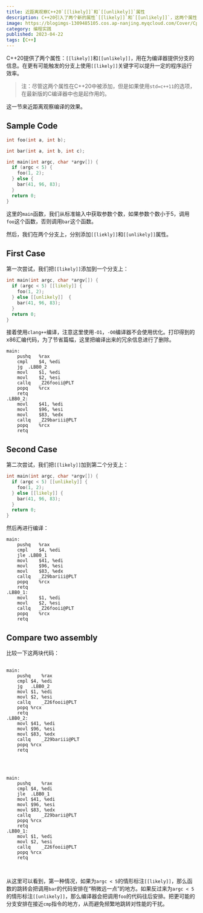 ```yaml
---
title: 近距离观察C++20`[[likely]]`和`[[unlikely]]`属性
description: C++20引入了两个新的属性`[[likely]]`和`[[unlikely]]`，这两个属性可以帮助编译器优化代码，这一篇来观察一下对应的汇编代码。
image: https://blogimgs-1309485105.cos.ap-nanjing.myqcloud.com/Cover/Cpp/3.jpg
category: 编程实践
published: 2023-04-22
tags: [C++]
---
```


C++20提供了两个属性：`[[likely]]`和`[[unlikely]]`，用在为编译器提供分支的信息。在更有可能触发的分支上使用`[[likely]]`关键字可以提升一定的程序运行效率。

> 注：尽管这两个属性在C++20中被添加，但是如果使用`std=c++11`的选项，在最新版的C编译器中也是起作用的。

这一节来近距离观察编译的效果。

## Sample Code

```cpp
int foo(int a, int b);

int bar(int a, int b, int c);

int main(int argc, char *argv[]) {
  if (argc < 5) {
    foo(1, 2);
  } else {
    bar(41, 96, 83);
  }
  return 0;
}
```

这里的`main`函数，我们从标准输入中获取参数个数，如果参数个数小于5，调用`foo`这个函数，否则调用`bar`这个函数。

然后，我们在两个分支上，分别添加`[[liekly]]`和`[[unlikely]]`属性。

## First Case

第一次尝试，我们把`[[likely]]`添加到一个分支上：

```cpp
int main(int argc, char *argv[]) {
  if (argc < 5) [[likely]] {
    foo(1, 2);
  } else [[unlikely]]  {
    bar(41, 96, 83);
  }
  return 0;
}
```

接着使用`clang++`编译，注意这里使用`-O1`，`-O0`编译器不会使用优化。打印得到的x86汇编代码，为了节省篇幅，这里把编译出来的冗余信息进行了删除。

```x86asm
main:
	pushq	%rax
	cmpl	$4, %edi
	jg	.LBB0_2
	movl	$1, %edi
	movl	$2, %esi
	callq	_Z26fooii@PLT
	popq	%rcx
	retq
.LBB0_2:
	movl	$41, %edi
	movl	$96, %esi
	movl	$83, %edx
	callq	_Z29bariii@PLT
	popq	%rcx
	retq
```

## Second Case

第二次尝试，我们把`[[likely]]`加到第二个分支上：

```cpp
int main(int argc, char *argv[]) {
  if (argc < 5) [[unlikely]] {
    foo(1, 2);
  } else [[likely]] {
    bar(41, 96, 83);
  }
  return 0;
}
```

然后再进行编译：

```x86asm
main:
	pushq	%rax
	cmpl	$4, %edi
	jle	.LBB0_1
	movl	$41, %edi
	movl	$96, %esi
	movl	$83, %edx
	callq	_Z29bariii@PLT
	popq	%rcx
	retq
.LBB0_1:
	movl	$1, %edi
	movl	$2, %esi
	callq	_Z26fooii@PLT
	popq	%rcx
	retq
```

## Compare two assembly

比较一下这两块代码：

<div class="flex">
	<div class="flex-1 p-2">
		<pre class="astro-code github-dark">
			<code class="language-asm">
<span class="line">main:</span>
<span class="line">    pushq	%rax</span>
<span class="line">    cmpl	$4, %edi</span>
<span class="line">    jg	.LBB0_2</span>
<span class="line">    movl	$1, %edi</span>
<span class="line">    movl	$2, %esi</span>
<span class="line">    callq	_Z26fooii@PLT</span>
<span class="line">    popq	%rcx</span>
<span class="line">    retq</span>
<span class="line">.LBB0_2:</span>
<span class="line">    movl	$41, %edi</span>
<span class="line">    movl	$96, %esi</span>
<span class="line">    movl	$83, %edx</span>
<span class="line">    callq	_Z29bariii@PLT</span>
<span class="line">    popq	%rcx</span>
<span class="line">    retq</span>
			</code>
		</pre>
	</div>
	<div class="flex-1 p-2">
		<pre>
			<code class="language-asm">
<span class="line">main:</span>
<span class="line">    pushq	%rax</span>
<span class="line">    cmpl	$4, %edi</span>
<span class="line">    jle	.LBB0_1</span>
<span class="line">    movl	$41, %edi</span>
<span class="line">    movl	$96, %esi</span>
<span class="line">    movl	$83, %edx</span>
<span class="line">    callq	_Z29barii@PLT</span>
<span class="line">    popq	%rcx</span>
<span class="line">    retq</span>
<span class="line">.LBB0_1:</span>
<span class="line">    movl	$1, %edi</span>
<span class="line">    movl	$2, %esi</span>
<span class="line">    callq	_Z26fooii@PLT</span>
<span class="line">    popq	%rcx</span>
<span class="line">    retq</span>
			</code>
		</pre>
	</div>
</div>

从这里可以看到，第一种情况，如果为`argc < 5`的情形标注`[[likely]]`，那么函数的跳转会把调用`bar`的代码安排在“稍微远一点”的地方。如果反过来为`argc < 5`的情形标注`[[unlikely]]`，那么编译器会把调用`foo`的代码往后安排。把更可能的分支安排在接近`cmp`指令的地方，从而避免频繁地跳转对性能的干扰。
